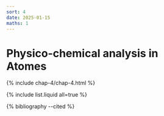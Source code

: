 ```yaml
---
sort: 4
date: 2025-01-15
maths: 1
---
```


# Physico-chemical analysis in Atomes

{% include chap-4/chap-4.html %}

{% include list.liquid all=true %}

{% bibliography --cited %}

